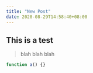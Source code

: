 ```yaml
---
title: "New Post"
date: 2020-08-29T14:58:40+08:00
---
```


## This is a test

> blah blah blah

```js
function a() {}
```
